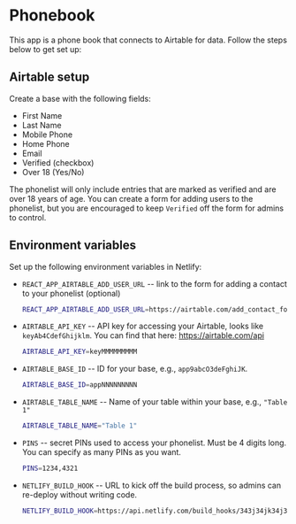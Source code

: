 # Phonebook

This app is a phone book that connects to Airtable for data. Follow the steps below to get set up:

## Airtable setup

Create a base with the following fields:

- First Name
- Last Name
- Mobile Phone
- Home Phone
- Email
- Verified (checkbox)
- Over 18 (Yes/No)

The phonelist will only include entries that are marked as verified and are over 18 years of age. You can create a form for adding users to the phonelist, but you are encouraged to keep `Verified` off the form for admins to control.

## Environment variables

Set up the following environment variables in Netlify:

- `REACT_APP_AIRTABLE_ADD_USER_URL` -- link to the form for adding a contact to your phonelist (optional)
  ```sh
  REACT_APP_AIRTABLE_ADD_USER_URL=https://airtable.com/add_contact_form_url
  ```
- `AIRTABLE_API_KEY` -- API key for accessing your Airtable, looks like `keyAb4CdefGhijklm`. You can find that here: https://airtable.com/api
  ```sh
  AIRTABLE_API_KEY=keyMMMMMMMMM
  ```
- `AIRTABLE_BASE_ID` -- ID for your base, e.g., `app9abcO3deFghiJK`.
  ```sh
  AIRTABLE_BASE_ID=appNNNNNNNNN
  ```
- `AIRTABLE_TABLE_NAME` -- Name of your table within your base, e.g., `"Table 1"`
  ```sh
  AIRTABLE_TABLE_NAME="Table 1"
  ```
- `PINS` -- secret PINs used to access your phonelist. Must be 4 digits long. You can specify as many PINs as you want.
  ```sh
  PINS=1234,4321
  ```
- `NETLIFY_BUILD_HOOK` -- URL to kick off the build process, so admins can re-deploy without writing code.
  ```sh
  NETLIFY_BUILD_HOOK=https://api.netlify.com/build_hooks/343j34jk34j3k4j3k4343
  ```
